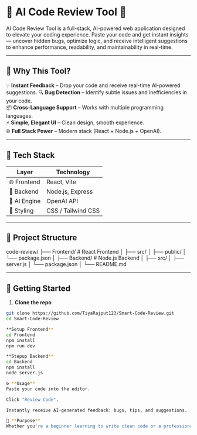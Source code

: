 # 🚀 AI Code Review Tool 🧠

AI Code Review Tool is a full-stack, AI-powered web application designed to elevate your coding experience. Paste your code and get instant insights — uncover hidden bugs, optimize logic, and receive intelligent suggestions to enhance performance, readability, and maintainability in real-time.


---

## 🌟 Why This Tool?

💡 **Instant Feedback** – Drop your code and receive real-time AI-powered suggestions. 
🔍 **Bug Detection** – Identify subtle issues and inefficiencies in your code.  
📦 **Cross-Language Support** – Works with multiple programming languages.  
⚡ **Simple, Elegant UI** – Clean design, smooth experience.  
🌐 **Full Stack Power** – Modern stack (React + Node.js + OpenAI).

---

## 🧱 Tech Stack

| Layer        | Technology         |
|--------------|--------------------|
| 🌐 Frontend  | React, Vite        |
| 🎯 Backend   | Node.js, Express   |
| 🧠 AI Engine | OpenAI API         |
| 🎨 Styling   | CSS / Tailwind CSS |

---

## 📁 Project Structure

code-review/
├── Frontend/ # React Frontend
│ ├── src/
│ ├── public/
│ └── package.json
│
├── Backend/ # Node.js Backend
│ ├── src/
│ ├── server.js
│ └── package.json
│
└── README.md


---

## 🚀 Getting Started

1. **Clone the repo**

```bash
git clone https://github.com/TiyaRajput123/Smart-Code-Review.git
cd Smart-Code-Review

**Setup Frontend**
cd Frontend
npm install
npm run dev

**Stepup Backend**
cd Backend
npm install
node server.js

⚙️ **Usage**
Paste your code into the editor.

Click "Review Code".

Instantly receive AI-generated feedback: bugs, tips, and suggestions.

📌 **Purpose**
Whether you're a beginner learning to write clean code or a professional streamlining development — this tool acts as your personal AI code reviewer.
